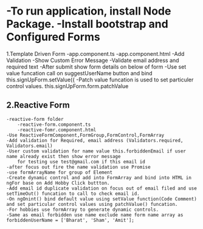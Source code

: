 -To run application, install Node Package.
-Install bootstrap and Configured
Forms
=========
1.Template Driven Form
    -app.component.ts
    -app.component.html
-Add Validation
-Show Custom Error Message
-Validate email address and required text
-After submit show form details on below of form
-Use set value funcation call on suggestUserName button and bind
    this.signUpForm.setValue({
-Patch value funcation is used to set particuler control values.
    this.signUpForm.form.patchValue

2.Reactive Form
----------------
    -reactive-form folder
        -reactive-form.component.ts
        -reactive-fomr.component.html
    -Use ReactiveFormComponent,FormGroup,FormControl,FormArray
    -Add validation for Required, email address (Validators.required, Validators.email)
    -User custom validation for name value this.forbiddenEmail if user name already exist then show error message
        for testing use test@gmail.com if this email id 
    -after focus out fire the name validation use Promise
    -use formArrayName for group of Element
    -Create dynamic control and add into FormArray and bind into HTML in ngFor base on Add Hobby Click buttton.
    -Add email id duplicate validation on focus out of email filed and use setTimeOut() funcation to call to check email id.
    -On ngOnint() bind default value using setValue function(Code Comment) and set particular control values using patchValue() funcation.
    -For hobbies use formArray to generate dynamic controls.
    -Same as email forbidden use name exclude name form name array as forbiddenUserName = ['Bharat', 'Sham', 'Amit'];
